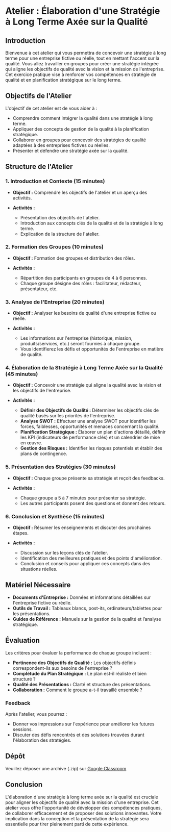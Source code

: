 # Atelier : Élaboration d'une Stratégie à Long Terme Axée sur la Qualité

## Introduction

Bienvenue à cet atelier qui vous permettra de concevoir une stratégie à long terme pour une entreprise fictive ou réelle, tout en mettant l'accent sur la qualité. Vous allez travailler en groupes pour créer une stratégie intégrée qui aligne les objectifs de qualité avec la vision et la mission de l'entreprise. Cet exercice pratique vise à renforcer vos compétences en stratégie de qualité et en planification stratégique sur le long terme.

## Objectifs de l'Atelier

L'objectif de cet atelier est de vous aider à :

- Comprendre comment intégrer la qualité dans une stratégie à long terme.
- Appliquer des concepts de gestion de la qualité à la planification stratégique.
- Collaborer en groupes pour concevoir des stratégies de qualité adaptées à des entreprises fictives ou réelles.
- Présenter et défendre une stratégie axée sur la qualité.

## Structure de l'Atelier

### 1. Introduction et Contexte (15 minutes)

- **Objectif :** Comprendre les objectifs de l'atelier et un aperçu des activités.

- **Activités :**
  
  - Présentation des objectifs de l'atelier.
  - Introduction aux concepts clés de la qualité et de la stratégie à long terme.
  - Explication de la structure de l'atelier.

### 2. Formation des Groupes (10 minutes)

- **Objectif :** Formation des groupes et distribution des rôles.

- **Activités :**
  
  - Répartition des participants en groupes de 4 à 6 personnes.
  - Chaque groupe désigne des rôles : facilitateur, rédacteur, présentateur, etc.

### 3. Analyse de l'Entreprise (20 minutes)

- **Objectif :** Analyser les besoins de qualité d'une entreprise fictive ou réelle.

- **Activités :**
  
  - Les informations sur l'entreprise (historique, mission, produits/services, etc.) seront fournies à chaque groupe.
  - Vous identifierez les défis et opportunités de l'entreprise en matière de qualité.

### 4. Élaboration de la Stratégie à Long Terme Axée sur la Qualité (45 minutes)

- **Objectif :** Concevoir une stratégie qui aligne la qualité avec la vision et les objectifs de l'entreprise.

- **Activités :**
  
  - **Définir des Objectifs de Qualité :** Déterminer les objectifs clés de qualité basés sur les priorités de l'entreprise.
  - **Analyse SWOT :** Effectuer une analyse SWOT pour identifier les forces, faiblesses, opportunités et menaces concernant la qualité.
  - **Planification Stratégique :** Élaborer un plan d'actions détaillé, définir les KPI (indicateurs de performance clés) et un calendrier de mise en œuvre.
  - **Gestion des Risques :** Identifier les risques potentiels et établir des plans de contingence.

### 5. Présentation des Stratégies (30 minutes)

- **Objectif :** Chaque groupe présente sa stratégie et reçoit des feedbacks.

- **Activités :**
  
  - Chaque groupe a 5 à 7 minutes pour présenter sa stratégie.
  - Les autres participants posent des questions et donnent des retours.

### 6. Conclusion et Synthèse (15 minutes)

- **Objectif :** Résumer les enseignements et discuter des prochaines étapes.

- **Activités :**
  
  - Discussion sur les leçons clés de l'atelier.
  - Identification des meilleures pratiques et des points d'amélioration.
  - Conclusion et conseils pour appliquer ces concepts dans des situations réelles.

## Matériel Nécessaire

- **Documents d'Entreprise :** Données et informations détaillées sur l'entreprise fictive ou réelle.
- **Outils de Travail :** Tableaux blancs, post-its, ordinateurs/tablettes pour les présentations.
- **Guides de Référence :** Manuels sur la gestion de la qualité et l’analyse stratégique.

## Évaluation

Les critères pour évaluer la performance de chaque groupe incluent :

- **Pertinence des Objectifs de Qualité :** Les objectifs définis correspondent-ils aux besoins de l'entreprise ?
- **Complétude du Plan Stratégique :** Le plan est-il réaliste et bien structuré ?
- **Qualité des Présentations :** Clarté et structure des présentations.
- **Collaboration :** Comment le groupe a-t-il travaillé ensemble ?

### Feedback

Après l'atelier, vous pourrez :

- Donner vos impressions sur l'expérience pour améliorer les futures sessions.
- Discuter des défis rencontrés et des solutions trouvées durant l'élaboration des stratégies.

## Dépôt

Veuillez déposer une archive (.zip) sur [Google Classroom](https://classroom.google.com/c/NzEyNTIzOTY1NDY3?cjc=nkyhdhn)

## Conclusion

L'élaboration d'une stratégie à long terme axée sur la qualité est cruciale pour aligner les objectifs de qualité avec la mission d'une entreprise. Cet atelier vous offre l'opportunité de développer des compétences pratiques, de collaborer efficacement et de proposer des solutions innovantes. Votre implication dans la conception et la présentation de la stratégie sera essentielle pour tirer pleinement parti de cette expérience.
